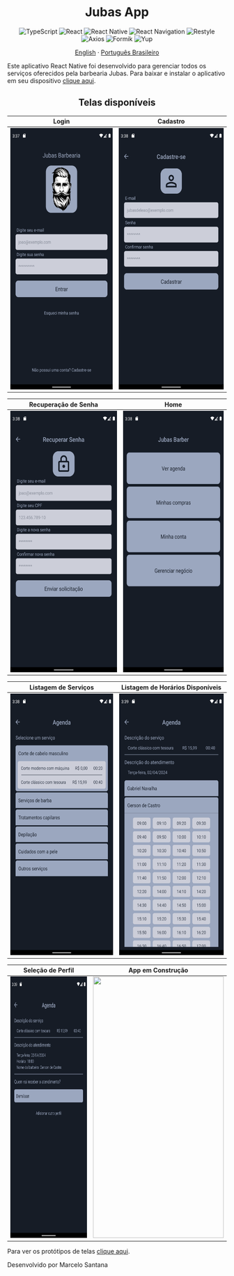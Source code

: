 <h1 align="center">
    Jubas App
</h1>

<div align="center">

![TypeScript](https://img.shields.io/badge/TypeScript-3178C6?style=for-the-badge&logo=typescript&logoColor=white)
![React](https://img.shields.io/badge/React-1b1b1d?style=for-the-badge&logo=react&logoColor=61dafb)
![React Native](https://img.shields.io/badge/React_Native-61DAFB?style=for-the-badge&logo=react&logoColor=23272f)
![React Navigation](https://img.shields.io/badge/React_Navigation-7b61c1?style=for-the-badge&logo=react&logoColor=white)
![Restyle](https://img.shields.io/badge/Restyle-5E8E3E?style=for-the-badge&logo=shopify&logoColor=white)
![Axios](https://img.shields.io/badge/Axios-white?style=for-the-badge&logo=axios&logoColor=5a29e4)
![Formik](https://img.shields.io/badge/Formik-172b4d?style=for-the-badge&logo=formik&logoColor=white)
![Yup](https://img.shields.io/badge/Yup-FF4081?style=for-the-badge&logo=npm&logoColor=white)

</div>

<p align="center">
    <a href="/README-EN.md">English</a>
    ·
    <a href="/README.md">Português Brasileiro</a>
</p>

Este aplicativo React Native foi desenvolvido para gerenciar todos os serviços oferecidos pela barbearia Jubas.
Para baixar e instalar o aplicativo em seu dispositivo [clique aqui]().

<h2 align="center">Telas disponíveis</h2>

<div align="center">

| Login | Cadastro |
|-|-|
| <img height="600" width="300" src="https://raw.githubusercontent.com/marcelo-de-santana/imagioteca/master/jubas-app/prints/SignIn.png"/> | <img height="600" width="300" src="https://raw.githubusercontent.com/marcelo-de-santana/imagioteca/master/jubas-app/prints/SignUp.png"/> | 

| Recuperação de Senha | Home |
|-|-|
| <img height="600" width="300" src="https://raw.githubusercontent.com/marcelo-de-santana/imagioteca/master/jubas-app/prints/RecoveryPassword.png"/> | <img height="600" width="300" src="https://raw.githubusercontent.com/marcelo-de-santana/imagioteca/master/jubas-app/prints/HomeScreen.png"/> | 

| Listagem de Serviços | Listagem de Horários Disponíveis |
|-|-|
<img height="600" width="300" src="https://raw.githubusercontent.com/marcelo-de-santana/imagioteca/master/jubas-app/prints/ScheduleScheen1.png"/> | <img height="600" width="300" src="https://raw.githubusercontent.com/marcelo-de-santana/imagioteca/master/jubas-app/prints/ScheduleScheen2.png"/> |

Seleção de Perfil | App em Construção |
|-|-|
| <img height="600" width="300" src="https://raw.githubusercontent.com/marcelo-de-santana/imagioteca/master/jubas-app/prints/ScheduleScheen3.png"/> | <img height="600" width="300" src="https://raw.githubusercontent.com/marcelo-de-santana/imagioteca/master/jubas-app/prints/pagina-em-construcao.gif"/> |

</div>

Para ver os protótipos de telas [clique aqui](https://www.figma.com/file/5ilvDi7rBbEM8hG74pETXk/Barber-App).

Desenvolvido por Marcelo Santana
